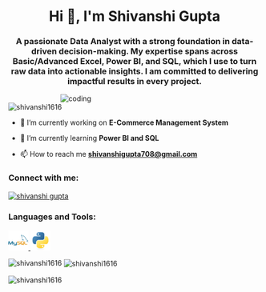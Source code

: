 <h1 align="center">Hi 👋, I'm Shivanshi Gupta</h1>
<h3 align="center">A passionate Data Analyst with a strong foundation in data-driven decision-making. My expertise spans across Basic/Advanced Excel, Power BI, and SQL, which I use to turn raw data into actionable insights. I am committed to delivering impactful results in every project.</h3>

<img align="right" alt="coding" width="400" src="https://www.google.com/url?sa=i&url=https%3A%2F%2Fmedium.com%2F%40nimishajalota28%2Fhow-people-working-in-data-field-are-a-great-asset-to-an-organization-99e889f9bd1f&psig=AOvVaw0yQEpzwyiB8mGVWAciytiU&ust=1724353334993000&source=images&cd=vfe&opi=89978449&ved=0CBMQjRxqFwoTCKCVzJPhhogDFQAAAAAdAAAAABAQ">

<p align="left"> <img src="https://komarev.com/ghpvc/?username=shivanshi1616&label=Profile%20views&color=0e75b6&style=flat" alt="shivanshi1616" /> </p>

- 🔭 I’m currently working on **E-Commerce Management System**

- 🌱 I’m currently learning **Power BI and SQL**

- 📫 How to reach me **shivanshigupta708@gmail.com**

<h3 align="left">Connect with me:</h3>
<p align="left">
<a href="https://linkedin.com/in/shivanshi gupta" target="blank"><img align="center" src="https://raw.githubusercontent.com/rahuldkjain/github-profile-readme-generator/master/src/images/icons/Social/linked-in-alt.svg" alt="shivanshi gupta" height="30" width="40" /></a>
</p>

<h3 align="left">Languages and Tools:</h3>
<p align="left"> <a href="https://www.mysql.com/" target="_blank" rel="noreferrer"> <img src="https://raw.githubusercontent.com/devicons/devicon/master/icons/mysql/mysql-original-wordmark.svg" alt="mysql" width="40" height="40"/> </a> <a href="https://www.python.org" target="_blank" rel="noreferrer"> <img src="https://raw.githubusercontent.com/devicons/devicon/master/icons/python/python-original.svg" alt="python" width="40" height="40"/> </a> </p>

<p><img align="left" src="https://github-readme-stats.vercel.app/api/top-langs?username=shivanshi1616&show_icons=true&locale=en&layout=compact" alt="shivanshi1616" /></p>

<p>&nbsp;<img align="center" src="https://github-readme-stats.vercel.app/api?username=shivanshi1616&show_icons=true&locale=en" alt="shivanshi1616" /></p>

<p><img align="center" src="https://github-readme-streak-stats.herokuapp.com/?user=shivanshi1616&" alt="shivanshi1616" /></p>
